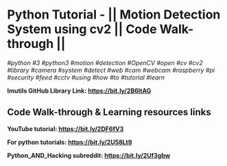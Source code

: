 # Python Tutorial - || Motion Detection System using cv2 || Code Walk-through ||
*#python* *#3* *#python3* *#motion* *#detection* *#OpenCV* *#open* *#cv* *#cv2* *#library* *#camera* *#system* *#detect* *#web* *#cam* 
*#webcam* *#raspberry* *#pi* *#security* *#feed* *#cctv* *#using* *#how* *#to* *#tutorial* *#learn*

**Imutils GitHub Library Link: https://bit.ly/2B6ltAG**

## Code Walk-through & Learning resources links
**YouTube tutorial: https://bit.ly/2DF6fV3**

**For python tutorials: https://bit.ly/2U58Lt9**

**Python_AND_Hacking subreddit: https://bit.ly/2Uf3gbw**
